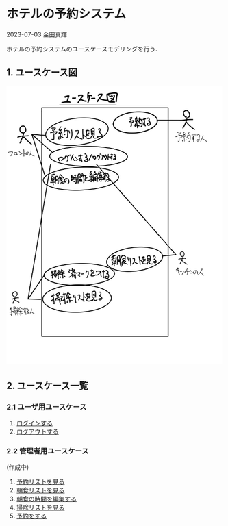 # ホテルの予約システム

2023-07-03 金田真輝

ホテルの予約システムのユースケースモデリングを行う．

## 1. ユースケース図

<img src="../img/%E3%83%A6%E3%83%BC%E3%82%B9%E3%82%B1%E3%83%BC%E3%82%B9%E5%9B%B3.jpg">

## 2. ユースケース一覧

### 2.1 ユーザ用ユースケース

1. [ログインする](./usecase01.md)
1. [ログアウトする](./usecase02.md)

### 2.2 管理者用ユースケース

(作成中)

1. [予約リストを見る](./usecase03.md)
1. [朝食リストを見る](./usecase04.md)
1. [朝食の時間を編集する](./usecase05.md)
1. [掃除リストを見る](./usecase06.md)
1. [予約をする](./usecase08.md)

